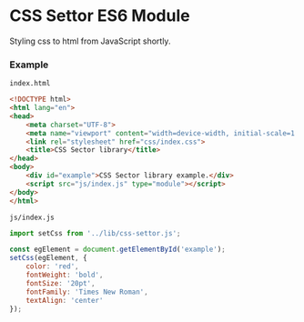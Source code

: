 # CSS Settor ES6 Module

Styling css to html from JavaScript shortly.

### Example

`index.html`
```html
<!DOCTYPE html>
<html lang="en">
<head>
    <meta charset="UTF-8">
    <meta name="viewport" content="width=device-width, initial-scale=1.0">
    <link rel="stylesheet" href="css/index.css">
    <title>CSS Sector library</title>
</head>
<body>
    <div id="example">CSS Sector library example.</div>
    <script src="js/index.js" type="module"></script>
</body>
</html>
```

`js/index.js`

```javascript
import setCss from '../lib/css-settor.js';

const egElement = document.getElementById('example');
setCss(egElement, {
    color: 'red',
    fontWeight: 'bold',
    fontSize: '20pt',
    fontFamily: 'Times New Roman',
    textAlign: 'center'
});
```